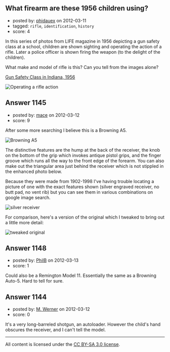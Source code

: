 ## What firearm are these 1956 children using?

- posted by: [phidauex](https://stackexchange.com/users/-1/474-phidauex) on 2012-03-11
- tagged: `rifle`, `identification`, `history`
- score: 4

<p>In this series of photos from LIFE magazine in 1956 depicting a gun safety class at a school, children are shown sighting and operating the action of a rifle. Later a police officer is shown firing the weapon (to the delight of the children).</p>

<p>What make and model of rifle is this? Can you tell from the images alone?</p>

<p><a href="http://www.retronaut.co/2011/10/gun-safety-class-at-an-indiana-school-1956/" rel="nofollow">Gun Safety Class in Indiana, 1956</a></p>

<p><img src="http://i.stack.imgur.com/pmDWN.jpg" alt="Operating a rifle action"></p>



## Answer 1145

- posted by: [mace](https://stackexchange.com/users/-1/163-mace) on 2012-03-12
- score: 9

<p>After some more searching I believe this is a Browning A5. </p>

<p><img src="http://i.stack.imgur.com/Dlu5W.jpg" alt="Browning A5"></p>

<p>The distinctive features are the hump at the back of the receiver, the knob on the bottom of the grip which invokes antique pistol grips, and the finger groove which runs all the way to the front edge of the forearm. You can also make out the triangular area just behind the receiver which is not stippled in the enhanced photo below.</p>

<p>Because they were made from 1902-1998 I've having trouble locating a picture of one with the exact features shown (silver engraved receiver, no butt pad, no vent rib) but you can see them in various combinations on google image search.</p>

<p><img src="http://i.stack.imgur.com/EMxRsm.jpg" alt="silver receiver"></p>

<p>For comparison, here's a version of the original which I tweaked to bring out a little more detail:</p>

<p><img src="http://i.stack.imgur.com/uW1Hx.jpg" alt="tweaked original"></p>



## Answer 1148

- posted by: [PhilB](https://stackexchange.com/users/-1/448-philb) on 2012-03-13
- score: 1

<p>Could also be a Remington Model 11. Essentially the same as a Browning Auto-5. Hard to tell for sure.</p>



## Answer 1144

- posted by: [M. Werner](https://stackexchange.com/users/-1/313-m-werner) on 2012-03-12
- score: 0

<p>It's a very long-barreled shotgun, an autoloader.  However the child's hand obscures the receiver, and I can't tell the model.</p>




---

All content is licensed under the [CC BY-SA 3.0 license](https://creativecommons.org/licenses/by-sa/3.0/).

